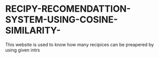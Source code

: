 # RECIPY-RECOMENDATTION-SYSTEM-USING-COSINE-SIMILARITY-
This website is used to know how many recipices can be preapered by using given intrs

